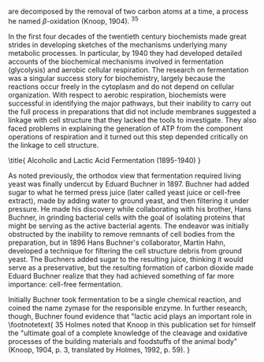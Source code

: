 are decomposed by the removal of two carbon atoms at a time, a process he named $\beta$-oxidation (Knoop, 1904). ${ }^{35}$

In the first four decades of the twentieth century biochemists made great strides in developing sketches of the mechanisms underlying many metabolic processes. In particular, by 1940 they had developed detailed accounts of the biochemical mechanisms involved in fermentation (glycolysis) and aerobic cellular respiration. The research on fermentation was a singular success story for biochemistry, largely because the reactions occur freely in the cytoplasm and do not depend on cellular organization. With respect to aerobic respiration, biochemists were successful in identifying the major pathways, but their inability to carry out the full process in preparations that did not include membranes suggested a linkage with cell structure that they lacked the tools to investigate. They also faced problems in explaining the generation of ATP from the component operations of respiration and it turned out this step depended critically on the linkage to cell structure.

\title{
Alcoholic and Lactic Acid Fermentation (1895-1940)
}

As noted previously, the orthodox view that fermentation required living yeast was finally undercut by Eduard Buchner in 1897. Buchner had added sugar to what he termed press juice (later called yeast juice or cell-free extract), made by adding water to ground yeast, and then filtering it under pressure. He made his discovery while collaborating with his brother, Hans Buchner, in grinding bacterial cells with the goal of isolating proteins that might be serving as the active bacterial agents. The endeavor was initially obstructed by the inability to remove remnants of cell bodies from the preparation, but in 1896 Hans Buchner's collaborator, Martin Hahn, developed a technique for filtering the cell structure debris from ground yeast. The Buchners added sugar to the resulting juice, thinking it would serve as a preservative, but the resulting formation of carbon dioxide made Eduard Buchner realize that they had achieved something of far more importance: cell-free fermentation.

Initially Buchner took fermentation to be a single chemical reaction, and coined the name zymase for the responsible enzyme. In further research, though, Buchner found evidence that "lactic acid plays an important role in
\footnotetext{
35 Holmes noted that Knoop in this publication set for himself the "ultimate goal of a complete knowledge of the cleavage and oxidative processes of the building materials and foodstuffs of the animal body" (Knoop, 1904, p. 3, translated by Holmes, 1992, p. 59).
}